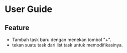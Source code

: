 # User Guide

## Feature

- Tambah task baru dengan menekan tombol "+".
- tekan suatu task dari list task untuk memodifikasinya.
